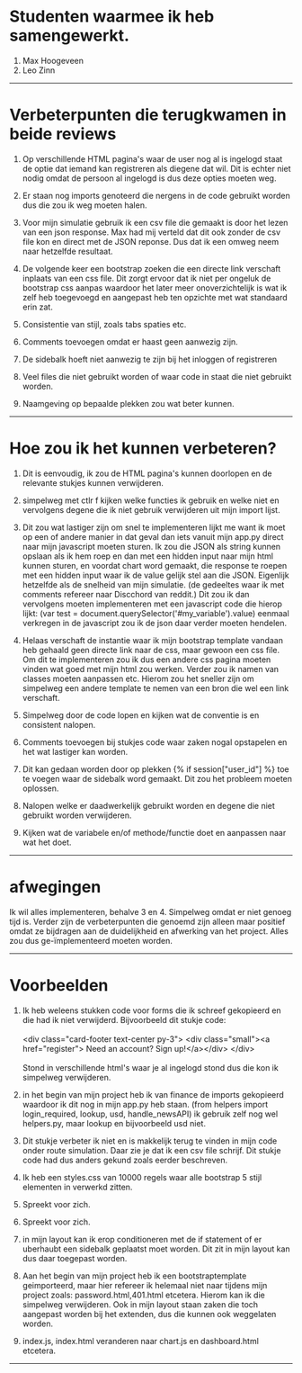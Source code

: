 # Studenten waarmee ik heb samengewerkt. 
1. Max Hoogeveen
2. Leo Zinn
***
# Verbeterpunten die terugkwamen in beide reviews

1. Op verschillende HTML pagina's waar de user nog al is ingelogd staat de optie dat iemand kan registreren als diegene dat wil. Dit is echter niet nodig omdat de persoon al ingelogd is dus deze opties moeten weg.
   
2. Er staan nog imports genoteerd die nergens in de code gebruikt worden dus die zou ik weg moeten halen.
   
3. Voor mijn simulatie gebruik ik een csv file die gemaakt is door het lezen van een json response. Max had mij verteld dat dit ook zonder de csv file kon en direct met de JSON reponse. Dus dat ik een omweg neem naar hetzelfde resultaat.
   
4. De volgende keer een bootstrap zoeken die een directe link verschaft inplaats van een css file. Dit zorgt ervoor dat ik niet per ongeluk de bootstrap css aanpas waardoor het later meer onoverzichtelijk is wat ik zelf heb toegevoegd en aangepast heb ten opzichte met wat standaard erin zat.
   
5. Consistentie van stijl, zoals tabs spaties etc.
   
6. Comments toevoegen omdat er haast geen aanwezig zijn.
   
7. De sidebalk hoeft niet aanwezig te zijn bij het inloggen of registreren
   
8. Veel files die niet gebruikt worden of waar code in staat die niet gebruikt worden.
   
9.  Naamgeving op bepaalde plekken zou wat beter kunnen.
***
# Hoe zou ik het kunnen verbeteren?

1. Dit is eenvoudig, ik zou de HTML pagina's kunnen doorlopen en de relevante stukjes kunnen verwijderen.
   
2. simpelweg met ctlr f kijken welke functies ik gebruik en welke niet en vervolgens degene die ik niet gebruik verwijderen uit mijn import lijst.
   
3. Dit zou wat lastiger zijn om snel te implementeren lijkt me want ik moet op een of andere manier in dat geval dan iets vanuit mijn app.py direct naar mijn javascript moeten sturen. Ik zou die JSON als string kunnen opslaan als ik hem roep en dan met een hidden input naar mijn html kunnen sturen, en voordat chart word gemaakt, die response te roepen met een hidden input waar ik de value gelijk stel aan die JSON. Eigenlijk hetzelfde als de snelheid van mijn simulatie. (de gedeeltes waar ik met comments refereer naar Discchord van reddit.) Dit zou ik dan vervolgens moeten implementeren met een javascript code die hierop lijkt: (var test = document.querySelector('#my_variable').value)  eenmaal verkregen in de javascript zou ik de json daar verder moeten hendelen.
   
4. Helaas verschaft de instantie waar ik mijn bootstrap template vandaan heb gehaald geen directe link naar de css, maar gewoon een css file. Om dit te implementeren zou ik dus een andere css pagina moeten vinden wat goed met mijn html zou werken. Verder zou ik namen van classes moeten aanpassen etc. Hierom zou het sneller zijn om simpelweg een andere template te nemen van een bron die wel een link verschaft.
   
5. Simpelweg door de code lopen en kijken wat de conventie is en consistent nalopen.
   
6. Comments toevoegen bij stukjes code waar zaken nogal opstapelen en het wat lastiger kan worden.
   
7. Dit kan gedaan worden door op plekken {% if session["user_id"] %} toe te voegen waar de sidebalk word gemaakt. Dit zou het probleem moeten oplossen.
   
8. Nalopen welke er daadwerkelijk gebruikt worden en degene die niet gebruikt worden verwijderen.
   
9.  Kijken wat de variabele en/of methode/functie doet en aanpassen naar wat het doet.
***
# afwegingen
Ik wil alles implementeren, behalve 3 en 4. Simpelweg omdat er niet genoeg tijd is. Verder zijn de verbeterpunten die genoemd zijn alleen maar positief omdat ze bijdragen aan de duidelijkheid en afwerking van het project. Alles zou dus ge-ïmplementeerd moeten worden.
***
# Voorbeelden 
1. Ik heb weleens stukken code voor forms die ik schreef gekopieerd en die had ik niet verwijderd. Bijvoorbeeld dit stukje code:<br><br>
&lt;div class="card-footer text-center py-3"&gt;
  &lt;div class="small"&gt;&lt;a href="register"&gt;
  Need an account? Sign up!&lt;/a&gt;&lt;/div&gt;
&lt;/div&gt; <br><br>
Stond in verschillende html's waar je al ingelogd stond dus die kon ik simpelweg verwijderen.

1. in het begin van mijn project heb ik van finance de imports gekopieerd waardoor ik dit nog in mijn app.py heb staan. (from helpers import login_required, lookup, usd, handle_newsAPI) ik gebruik zelf nog wel helpers.py, maar lookup en bijvoorbeeld usd niet.

2. Dit stukje verbeter ik niet en is makkelijk terug te vinden in mijn code onder route simulation. Daar zie je dat ik een csv file schrijf. Dit stukje code had dus anders gekund zoals eerder beschreven.

3. Ik heb een styles.css van 10000 regels waar alle bootstrap 5 stijl elementen in verwerkd zitten.

4. Spreekt voor zich.

5. Spreekt voor zich.

6. in mijn layout kan ik erop conditioneren met de if statement of er uberhaubt een sidebalk geplaatst moet worden. Dit zit in mijn layout kan dus daar toegepast worden.

7. Aan het begin van mijn project heb ik een bootstraptemplate geimporteerd, maar hier refereer ik helemaal niet naar tijdens mijn project zoals: password.html,401.html etcetera. Hierom kan ik die simpelweg verwijderen. Ook in mijn layout staan zaken die toch aangepast worden bij het extenden, dus die kunnen ook weggelaten worden.

8. index.js, index.html veranderen naar chart.js en dashboard.html etcetera.
***